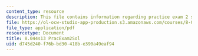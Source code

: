 ```yaml
---
content_type: resource
description: This file contains information regarding practice exam 2 solution.
file: https://ol-ocw-studio-app-production.s3.amazonaws.com/courses/8-044-statistical-physics-i-spring-2013/d745d240f76bbd30418be390a49eaf94_MIT8_044S13_E2ps.pdf
file_type: application/pdf
resourcetype: Document
title: 8.044s13 PracExam2Sol
uid: d745d240-f76b-bd30-418b-e390a49eaf94
---
```

